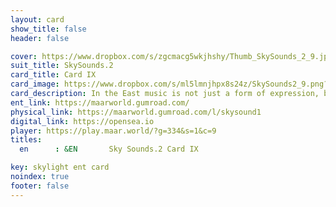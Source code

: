 ```yaml
---
layout: card
show_title: false
header: false

cover: https://www.dropbox.com/s/zgcmacg5wkjhshy/Thumb_SkySounds_2_9.jpg?raw=1
suit_title: SkySounds.2
card_title: Card IX
card_image: https://www.dropbox.com/s/ml5lmnjhpx8s24z/SkySounds2_9.png?raw=1
card_description: In the East music is not just a form of expression, but a way of understanding the world. One can feel the rhythm of the land, the beat of the water, and the harmony of the wind. The present exists eternally, and through music, opposites can meet. In this world, one can experience the beauty of dissonance and the power of consonance, the tension and release. Music is not only a way of expressing emotions but also a way of understanding the natural cycles and the laws of physics and chemistry. It's a way of connecting with the world, and understanding the present, the past, and the future. Music is a reminder of the beauty of the present and the power of the eternal. It's a way of understanding that the present is this... 
ent_link: https://maarworld.gumroad.com/
physical_link: https://maarworld.gumroad.com/l/skysound1
digital_link: https://opensea.io
player: https://play.maar.world/?g=334&s=1&c=9
titles:
  en      : &EN       Sky Sounds.2 Card IX

key: skylight ent card 
noindex: true
footer: false
---
```

